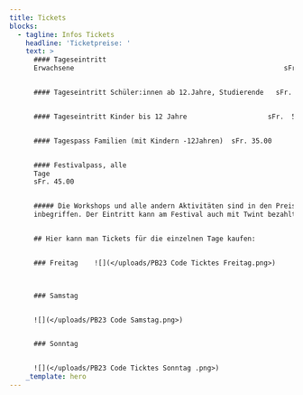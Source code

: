 ```yaml
---
title: Tickets
blocks:
  - tagline: Infos Tickets
    headline: 'Ticketpreise: '
    text: >
      #### Tageseintritt
      Erwachsene                                                    sFr. 20.00


      #### Tageseintritt Schüler:innen ab 12.Jahre, Studierende   sFr. 15.00


      #### Tageseintritt Kinder bis 12 Jahre                    sFr.  5.00


      #### Tagespass Familien (mit Kindern -12Jahren)  sFr. 35.00


      #### Festivalpass, alle
      Tage                                                                       
      sFr. 45.00


      ##### Die Workshops und alle andern Aktivitäten sind in den Preisen
      inbegriffen. Der Eintritt kann am Festival auch mit Twint bezahlt werden.


      ## Hier kann man Tickets für die einzelnen Tage kaufen:


      ### Freitag    ![](</uploads/PB23 Code Ticktes Freitag.png>)

                                                     

      ### Samstag  


      ![](</uploads/PB23 Code Samstag.png>)


      ### Sonntag 


      ![](</uploads/PB23 Code Ticktes Sonntag .png>)
    _template: hero
---
```





















